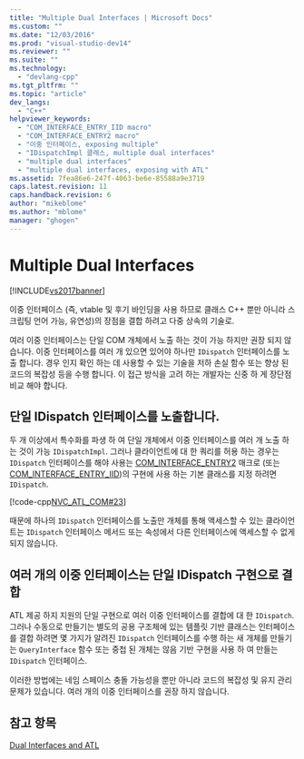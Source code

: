 ```yaml
---
title: "Multiple Dual Interfaces | Microsoft Docs"
ms.custom: ""
ms.date: "12/03/2016"
ms.prod: "visual-studio-dev14"
ms.reviewer: ""
ms.suite: ""
ms.technology: 
  - "devlang-cpp"
ms.tgt_pltfrm: ""
ms.topic: "article"
dev_langs: 
  - "C++"
helpviewer_keywords: 
  - "COM_INTERFACE_ENTRY_IID macro"
  - "COM_INTERFACE_ENTRY2 macro"
  - "이중 인터페이스, exposing multiple"
  - "IDispatchImpl 클래스, multiple dual interfaces"
  - "multiple dual interfaces"
  - "multiple dual interfaces, exposing with ATL"
ms.assetid: 7fea86e6-247f-4063-be6e-85588a9e3719
caps.latest.revision: 11
caps.handback.revision: 6
author: "mikeblome"
ms.author: "mblome"
manager: "ghogen"
---
```

# Multiple Dual Interfaces
[!INCLUDE[vs2017banner](../assembler/inline/includes/vs2017banner.md)]

이중 인터페이스 \(즉, vtable 및 후기 바인딩을 사용 하므로 클래스 C\+\+ 뿐만 아니라 스크립팅 언어 가능, 유연성\)의 장점을 결합 하려고 다중 상속의 기술로.  
  
 여러 이중 인터페이스는 단일 COM 개체에서 노출 하는 것이 가능 하지만 권장 되지 않습니다.  이중 인터페이스를 여러 개 있으면 있어야 하나만 `IDispatch` 인터페이스를 노출 합니다.  경우 인지 확인 하는 데 사용할 수 있는 기술을 저하 손실 함수 또는 향상 된 코드의 복잡성 등을 수행 합니다.  이 접근 방식을 고려 하는 개발자는 신중 하 게 장단점 비교 해야 합니다.  
  
## 단일 IDispatch 인터페이스를 노출합니다.  
 두 개 이상에서 특수화를 파생 하 여 단일 개체에서 이중 인터페이스를 여러 개 노출 하는 것이 가능 `IDispatchImpl`.  그러나 클라이언트에 대 한 쿼리를 허용 하는 경우는 `IDispatch` 인터페이스를 해야 사용는  [COM\_INTERFACE\_ENTRY2](../Topic/COM_INTERFACE_ENTRY2.md) 매크로 \(또는  [COM\_INTERFACE\_ENTRY\_IID](../Topic/COM_INTERFACE_ENTRY_IID.md)\)의 구현에 사용 하는 기본 클래스를 지정 하려면 `IDispatch`.  
  
 [!code-cpp[NVC_ATL_COM#23](../atl/codesnippet/CPP/multiple-dual-interfaces_1.h)]  
  
 때문에 하나의 `IDispatch` 인터페이스를 노출만 개체를 통해 액세스할 수 있는 클라이언트는 `IDispatch` 인터페이스 메서드 또는 속성에서 다른 인터페이스에 액세스할 수 없게 되지 않습니다.  
  
## 여러 개의 이중 인터페이스는 단일 IDispatch 구현으로 결합  
 ATL 제공 하지 지원의 단일 구현으로 여러 이중 인터페이스를 결합에 대 한 `IDispatch`.  그러나 수동으로 만들기는 별도의 공용 구조체에 있는 템플릿 기반 클래스는 인터페이스를 결합 하려면 몇 가지가 알려진 `IDispatch` 인터페이스를 수행 하는 새 개체를 만들기는 `QueryInterface` 함수 또는 중첩 된 개체는 않음 기반 구현을 사용 하 여 만들는 `IDispatch` 인터페이스.  
  
 이러한 방법에는 네임 스페이스 충돌 가능성을 뿐만 아니라 코드의 복잡성 및 유지 관리 문제가 있습니다.  여러 개의 이중 인터페이스를 권장 하지 않습니다.  
  
## 참고 항목  
 [Dual Interfaces and ATL](../atl/dual-interfaces-and-atl.md)